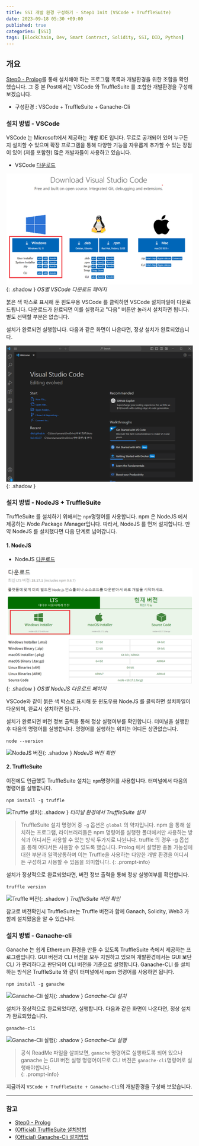 ```yaml
---
title: SSI 개발 환경 구성하기 - Step1 Init (VSCode + TruffleSuite)
date: 2023-09-18 05:30 +09:00
published: true
categories: [SSI]
tags: [BlockChain, Dev, Smart Contract, Solidity, SSI, DID, Python]
---
```


## 개요

[Step0 - Prolog](https://keitechnote.github.io/blog/posts/vdr-step0-prolog/)를 통해 설치해야 하는 프로그램 목록과 개발환경을 위한 조합을 확인했습니다. 그 중 본 Post에서는 VSCode 와 TruffleSuite 를 조합한 개발환경을 구성해 보겠습니다. 

- 구성환경 : VSCode + TruffleSuite + Ganache-Cli

### 설치 방법 - VSCode

VSCode 는 Microsoft에서 제공하는 개발 IDE 입니다. 무료로 공개되어 있어 누구든지 설치할 수 있으며 확장 프로그램을 통해 다양한 기능을 자유롭게 추가할 수 있는 장점이 있어 (저를 포함한) 많은 개발자들이 사용하고 있습니다. 

- VSCode [다운로드][VSCode_Download]

![VSCode 다운로드](/assets/images/VSCode_Download.png){: .shadow }
_OS별 VSCode 다운로드 페이지_

붉은 색 박스로 표시해 둔 윈도우용 VSCode 를 클릭하면 VSCode 설치파일이 다운로드됩니다. 다운로드가 완료되면 이를 실행하고 "다음" 버튼만 눌러서 설치하면 됩니다. 별도 선택할 부분은 없습니다. 

설치가 완료되면 실행합니다. 다음과 같은 화면이 나온다면, 정상 설치가 완료되었습니다. 

![VSCode_실행](/assets/images/VSCode_Init.png){: .shadow }


### 설치 방법 - NodeJS + TruffleSuite

TruffleSuite 를 설치하기 위해서는 `npm`명령어를 사용합니다. npm 은 NodeJS 에서 제공하는 *N*ode *P*ackage *M*anager입니다. 
따라서, NodeJS 를 먼저 설치합니다. 만약 NodeJS 를 설치했다면 다음 단계로 넘어갑니다. 


#### 1. NodeJS

- NodeJS [다운로드][Node_Download]

![NodeJS 다운로드](/assets/images/NodeJS_Download.png){: .shadow }
_OS별 NodeJS 다운로드 페이지_

VSCode와 같이 붉은 색 박스로 표시해 둔 윈도우용 NodeJS 를 클릭하면 설치파일이 다운되며, 완료시 설치하면 됩니다. 

설치가 완료되면 버전 정보 출력을 통해 정상 실행여부를 확인합니다. 터미널을 실행한 후 다음의 명령어를 실행합니다. 
명령어를 실행하는 위치는 어디든 상관없습니다. 

```node --version```

![NodeJS 버전](/assets/images/NodeJS_Version.png){: .shadow }
_NodeJS 버전 확인_


#### 2. TruffleSuite

이전에도 언급했듯 TruffleSuite 설치는 `npm`명령어를 사용합니다. 터미널에서 다음의 명령어를 실행합니다. 

```npm install -g truffle```

![Truffle 설치](/assets/images/truffle_install.png){: .shadow }
_터미널 환경에서 TruffleSuite 설치_

> TruffleSuite 설치 명령어 중 `-g` 옵션은 `global` 의 약자입니다. npm 을 통해 설치하는 프로그램, 라이브러리들은 npm 명령어를 실행한 폴더에서만 사용하는 방식과 어디서든 사용할 수 있는 방식 두가지로 나뉜니다. truffle 의 경우 -g 옵셥을 통해 어디서든 사용할 수 있도록 했습니다. Prolog 에서 설명한 충돌 가능성에 대한 부분과 일맥상통하며 이는 Truffle을 사용하는 다양한 개발 환경을 어디서든 구성하고 사용할 수 있음을 의미합니다. 
{: .prompt-info}

설치가 정상적으로 완료되었다면, 버전 정보 출력을 통해 정상 실행여부를 확인합니다. 

```truffle version```

![Truffle 버전](/assets/images/truffle_version.png){: .shadow }
_TruffleSuite 버전 확인_

참고로 버전확인시 TruffleSuite는 Truffle 버전과 함께 Ganach, Solidity, Web3 가 함께 설치됐음을 알 수 있습니다. 


### 설치 방법 - Ganache-cli

Ganache 는 쉽게 Ethereum 환경을 만들 수 있도록 TruffleSuite 측에서 제공하는 프로그램입니다.
GUI 버전과 CLI 버전을 모두 지원하고 있으며 개발환경에서는 GUI 보단 CLI 가 편리하다고 판단되어 CLI 버전을 기준으로 설명합니다. 
Ganache-CLI 를 설치하는 방식은 TruffleSuite 와 같이 터미널에서 npm 명령어를 사용하면 됩니다.

```npm install -g ganache```

![Ganache-Cli 설치](/assets/images/ganache_cli_install.png){: .shadow }
_Ganache-Cli 설치_

설치가 정상적으로 완료되었다면, 실행합니다. 다음과 같은 화면이 나온다면, 정상 설치가 완료되었습니다. 

```ganache-cli```

![Ganache-Cli 실행](/assets/images/ganache_cli.png){: .shadow }
_Ganache-Cli 실행_

> 공식 ReadMe 파일을 살펴보면, `ganache` 명령어로 실행하도록 되어 있으나 ganache 는 GUI 버전 실행 명령어이므로 CLI 버전은 `ganache-cli`명령어로 실행해야합니다.  
{: .prompt-info}

지금까지 `VSCode + TruffleSuite + Ganache-Cli`의 개발환경을 구성해 보았습니다. 

---
### 참고
* [Step0 - Prolog](https://keitechnote.github.io/blog/posts/vdr-step0-prolog/)
* [(Official) TruffleSuite 설치방법](https://trufflesuite.com/docs/truffle/how-to/install/)
* [(Official) Ganache-Cli 설치방법](https://github.com/trufflesuite/ganache#readme)


[Prolog]: https://keitechnote.github.io/blog/posts/vdr-step0-prolog
[VSCode_Download]: https://code.visualstudio.com/download
[Node_Download]: https://nodejs.org/ko/download